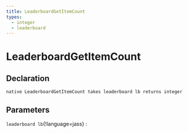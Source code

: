 ```yaml
---
title: LeaderboardGetItemCount
types:
  - integer
  - leaderboard
---
```


# LeaderboardGetItemCount

## Declaration

```jass
native LeaderboardGetItemCount takes leaderboard lb returns integer
```

## Parameters
`leaderboard lb`{!language=jass}
: 
